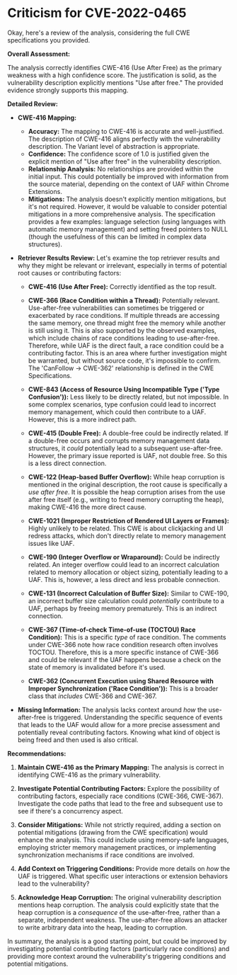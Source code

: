 # Criticism for CVE-2022-0465

Okay, here's a review of the analysis, considering the full CWE specifications you provided.

**Overall Assessment:**

The analysis correctly identifies CWE-416 (Use After Free) as the primary weakness with a high confidence score. The justification is solid, as the vulnerability description explicitly mentions "Use after free." The provided evidence strongly supports this mapping.

**Detailed Review:**

*   **CWE-416 Mapping:**

    *   **Accuracy:** The mapping to CWE-416 is accurate and well-justified. The description of CWE-416 aligns perfectly with the vulnerability description. The Variant level of abstraction is appropriate.
    *   **Confidence:** The confidence score of 1.0 is justified given the explicit mention of "Use after free" in the vulnerability description.
    *   **Relationship Analysis:** No relationships are provided within the initial input. This could potentially be improved with information from the source material, depending on the context of UAF within Chrome Extensions.
    *   **Mitigations:** The analysis doesn't explicitly mention mitigations, but it's not required. However, it would be valuable to consider potential mitigations in a more comprehensive analysis. The specification provides a few examples: language selection (using languages with automatic memory management) and setting freed pointers to NULL (though the usefulness of this can be limited in complex data structures).

*   **Retriever Results Review:**  Let's examine the top retriever results and why they might be relevant or irrelevant, especially in terms of potential root causes or contributing factors:

    *   **CWE-416 (Use After Free):**  Correctly identified as the top result.

    *   **CWE-366 (Race Condition within a Thread):**  Potentially relevant. Use-after-free vulnerabilities can sometimes be triggered or exacerbated by race conditions. If multiple threads are accessing the same memory, one thread might free the memory while another is still using it. This is also supported by the observed examples, which include chains of race conditions leading to use-after-free. Therefore, while UAF is the direct fault, a race condition could be a contributing factor. This is an area where further investigation might be warranted, but without source code, it's impossible to confirm. The 'CanFollow -> CWE-362' relationship is defined in the CWE Specifications.

    *   **CWE-843 (Access of Resource Using Incompatible Type ('Type Confusion')):**  Less likely to be directly related, but not impossible. In some complex scenarios, type confusion could lead to incorrect memory management, which could then contribute to a UAF. However, this is a more indirect path.

    *   **CWE-415 (Double Free):** A double-free could be indirectly related. If a double-free occurs and corrupts memory management data structures, it *could* potentially lead to a subsequent use-after-free. However, the primary issue reported is UAF, not double free. So this is a less direct connection.

    *   **CWE-122 (Heap-based Buffer Overflow):** While heap corruption is mentioned in the original description, the root cause is specifically a *use after free*. It is possible the heap corruption arises from the use after free itself (e.g., writing to freed memory corrupting the heap), making CWE-416 the more direct cause.

    *   **CWE-1021 (Improper Restriction of Rendered UI Layers or Frames):** Highly unlikely to be related. This CWE is about clickjacking and UI redress attacks, which don't directly relate to memory management issues like UAF.

    *   **CWE-190 (Integer Overflow or Wraparound):** Could be indirectly related. An integer overflow could lead to an incorrect calculation related to memory allocation or object sizing, potentially leading to a UAF. This is, however, a less direct and less probable connection.

    *   **CWE-131 (Incorrect Calculation of Buffer Size):** Similar to CWE-190, an incorrect buffer size calculation could *potentially* contribute to a UAF, perhaps by freeing memory prematurely. This is an indirect connection.

    *   **CWE-367 (Time-of-check Time-of-use (TOCTOU) Race Condition):** This is a specific *type* of race condition. The comments under CWE-366 note how race condition research often involves TOCTOU. Therefore, this is a more specific instance of CWE-366 and could be relevant if the UAF happens because a check on the state of memory is invalidated before it's used.

    *   **CWE-362 (Concurrent Execution using Shared Resource with Improper Synchronization ('Race Condition')):** This is a broader class that *includes* CWE-366 and CWE-367.

*   **Missing Information:** The analysis lacks context around *how* the use-after-free is triggered. Understanding the specific sequence of events that leads to the UAF would allow for a more precise assessment and potentially reveal contributing factors. Knowing what kind of object is being freed and then used is also critical.

**Recommendations:**

1.  **Maintain CWE-416 as the Primary Mapping:** The analysis is correct in identifying CWE-416 as the primary vulnerability.

2.  **Investigate Potential Contributing Factors:** Explore the possibility of contributing factors, especially race conditions (CWE-366, CWE-367). Investigate the code paths that lead to the free and subsequent use to see if there's a concurrency aspect.

3.  **Consider Mitigations:** While not strictly required, adding a section on potential mitigations (drawing from the CWE specification) would enhance the analysis. This could include using memory-safe languages, employing stricter memory management practices, or implementing synchronization mechanisms if race conditions are involved.

4.  **Add Context on Triggering Conditions:** Provide more details on *how* the UAF is triggered. What specific user interactions or extension behaviors lead to the vulnerability?

5.  **Acknowledge Heap Corruption:** The original vulnerability description mentions heap corruption. The analysis could explicitly state that the heap corruption is a *consequence* of the use-after-free, rather than a separate, independent weakness. The use-after-free allows an attacker to write arbitrary data into the heap, leading to corruption.

In summary, the analysis is a good starting point, but could be improved by investigating potential contributing factors (particularly race conditions) and providing more context around the vulnerability's triggering conditions and potential mitigations.